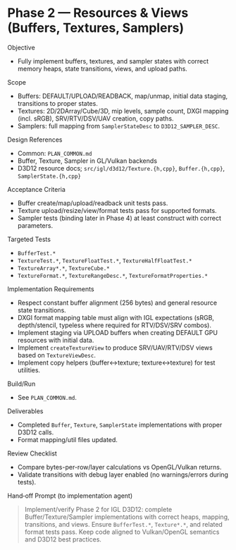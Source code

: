 # Phase 2 — Resources & Views (Buffers, Textures, Samplers)

Objective
- Fully implement buffers, textures, and sampler states with correct memory heaps, state transitions, views, and upload paths.

Scope
- Buffers: DEFAULT/UPLOAD/READBACK, map/unmap, initial data staging, transitions to proper states.
- Textures: 2D/2DArray/Cube/3D, mip levels, sample count, DXGI mapping (incl. sRGB), SRV/RTV/DSV/UAV creation, copy paths.
- Samplers: full mapping from `SamplerStateDesc` to `D3D12_SAMPLER_DESC`.

Design References
- Common: `PLAN_COMMON.md`
- Buffer, Texture, Sampler in GL/Vulkan backends
- D3D12 resource docs; `src/igl/d3d12/Texture.{h,cpp}`, `Buffer.{h,cpp}`, `SamplerState.{h,cpp}`

Acceptance Criteria
- Buffer create/map/upload/readback unit tests pass.
- Texture upload/resize/view/format tests pass for supported formats.
- Sampler tests (binding later in Phase 4) at least construct with correct parameters.

Targeted Tests
- `BufferTest.*`
- `TextureTest.*`, `TextureFloatTest.*`, `TextureHalfFloatTest.*`
- `TextureArray*.*`, `TextureCube.*`
- `TextureFormat.*`, `TextureRangeDesc.*`, `TextureFormatProperties.*`

Implementation Requirements
- Respect constant buffer alignment (256 bytes) and general resource state transitions.
- DXGI format mapping table must align with IGL expectations (sRGB, depth/stencil, typeless where required for RTV/DSV/SRV combos).
- Implement staging via UPLOAD buffers when creating DEFAULT GPU resources with initial data.
- Implement `createTextureView` to produce SRV/UAV/RTV/DSV views based on `TextureViewDesc`.
- Implement copy helpers (buffer<->texture; texture<->texture) for test utilities.

Build/Run
- See `PLAN_COMMON.md`.

Deliverables
- Completed `Buffer`, `Texture`, `SamplerState` implementations with proper D3D12 calls.
- Format mapping/util files updated.

Review Checklist
- Compare bytes-per-row/layer calculations vs OpenGL/Vulkan returns.
- Validate transitions with debug layer enabled (no warnings/errors during tests).

Hand‑off Prompt (to implementation agent)
> Implement/verify Phase 2 for IGL D3D12: complete Buffer/Texture/Sampler implementations with correct heaps, mapping, transitions, and views. Ensure `BufferTest.*`, `Texture*.*`, and related format tests pass. Keep code aligned to Vulkan/OpenGL semantics and D3D12 best practices.

